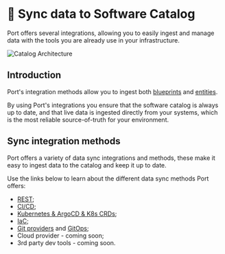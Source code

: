 # 🔌 Sync data to Software Catalog

Port offers several integrations, allowing you to easily ingest and manage data with the tools you are already use in your infrastructure.

![Catalog Architecture](../../../static/img/sync-data-to-catalog/catalog-arch.jpg)

## Introduction

Port's integration methods allow you to ingest both [blueprints](../define-your-data-model/setup-blueprint/setup-blueprint.md#blueprint-structure) and [entities](./understand-entities-structure/understand-entities-structure.md).

By using Port's integrations you ensure that the software catalog is always up to date, and that live data is ingested directly from your systems, which is the most reliable source-of-truth for your environment.

## Sync integration methods

Port offers a variety of data sync integrations and methods, these make it easy to ingest data to the catalog and keep it up to date.

Use the links below to learn about the different data sync methods Port offers:

- [REST](../../api-reference/api-reference.mdx);
- [CI/CD](./ci-cd/ci-cd.md);
- [Kubernetes & ArgoCD & K8s CRDs](./kubernetes/kubernetes.md);
- [IaC](./iac/iac.md);
- [Git providers](./git-provider/git-provider.md) and [GitOps](./gitops/gitops.md);
- Cloud provider - coming soon;
- 3rd party dev tools - coming soon.
